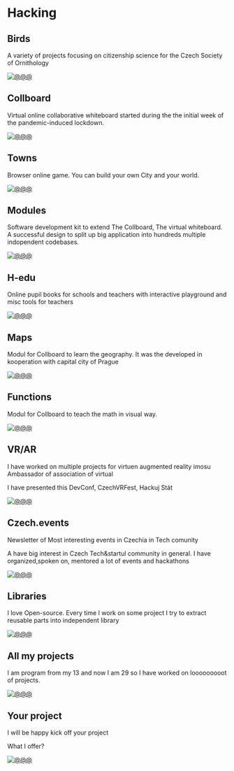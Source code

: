 # Hacking

<!-- TODO: !!! Enhance texts https://www.deepl.com/write -->
<!-- Note: In this file there are all URLs which will be converted into the hacking cases components -->

## Birds

<!-- [🛰] Tags: `Maps` -->

A variety of projects focusing on citizenship science for the Czech Society of
Ornithology

<!--
TODO: More about
Feeders
-->

[![@@@](/public/projects/paths/bird.svg)](#)

<!--[![@@@](/public/projects/Pavol_Hejn_birds_3eee9b48-0331-462d-b11d-367626cf028c.png)](#)-->

## Collboard

Virtual online collaborative whiteboard started during the the initial week of the
pandemic-induced lockdown.

<!-- [🛰] Tags: `Real time app` -->

[![@@@](/public/projects/whiteboard.png)](#)

## Towns

Browser online game. You can build your own City and your world.

<!-- [🛰] Tags: `WebGL` -->

[![@@@](/public/projects/towns.jpg)](https://towns.cz/)

## Modules

Software development kit to extend The Collboard, The virtual whiteboard.
A successful design to split up big application into hundreds multiple indopendent codebases.

[![@@@](/public/projects/geometry-on-board.png)](https://github.com/collboard/modules-sdk)

## H-edu

Online pupil books for schools and teachers with interactive playground and misc tools for teachers

[![@@@](/public/projects/hedu-screenshot.png)](https://www.h-edu.cz/)

## Maps

Modul for Collboard to learn the geography. It was the developed in kooperation with capital city of Prague

[![@@@](/public/projects/geography-in-collboard.png)](https://github.com/collboard/map)

## Functions

Modul for Collboard to teach the math in visual way.

<!--TODO: create study cases of topics I worked on, graphs, fractals,...-->

[![@@@](/public/projects/collboard-function-builder-blank-dark.png)](https://github.com/collboard/function-builder)

## VR/AR

I have worked on multiple projects for virtuen augmented reality imosu Ambassador of association of virtual

I have presented this
DevConf, CzechVRFest, Hackuj Stát

[![@@@](/public/projects/drawing-in-vr.png)](#!!!)

<!--
![@@@](/public/projects/webvr.jpg)
-->

## Czech.events

Newsletter of
Most interesting events in Czechia in Tech comunity

A have big interest in Czech Tech&startul community in general.
I have organized,spoken on, mentored a lot of events and hackathons

[![@@@](/public/projects/czechevents-screenshot.png)](https://czech.events/)

## Libraries

I love Open-source.
Every time I work on some project I try to extract reusable parts into independent library

[![@@@](/public/projects/xyzt.png)](https://github.com/hejny?tab=repositories)

<!--
TODO: Allow links in links
I am working on several OpenSource libraries like
[vector library xyzt](https://github.com/hejny/xyzt),
[locating apps in your system](https://github.com/hejny/locate-app),
[waitasecond to supercharge the promises](https://github.com/hejny/waitasecond),
[trimming from all 4 directions](https://github.com/hejny/spacetrim),
[working with destroyable objects](https://github.com/hejny/destroyable)
[or see my GitHub repositories](https://github.com/hejny?tab=repositories).
-->

## All my projects

I am program from my 13 and now I am 29 so I have worked on looooooooot of projects.

[![@@@](/public/projects/all-projects.png)](https://pavolhejny.com/documents/projects.html)

## Your project

I will be happy kick off your project

What I offer?

[![@@@](/public/projects/placeholder.png)](https://pavolhejny.com/documents/projects.html)

<!--
TODO:
## All my talks

![@@@](/public/projects/placeholder.png)

-->

<!--
TODO: Maybe add SigmaStamp project/hacking

-->
